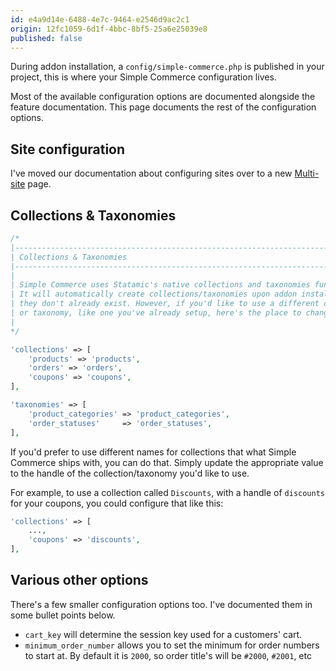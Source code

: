 ```yaml
---
id: e4a9d14e-6488-4e7c-9464-e2546d9ac2c1
origin: 12fc1059-6d1f-4bbc-8bf5-25a6e25039e8
published: false
---
```

During addon installation, a `config/simple-commerce.php` is published in your project, this is where your Simple Commerce configuration lives.

Most of the available configuration options are documented alongside the feature documentation. This page documents the rest of the configuration options.

## Site configuration

I've moved our documentation about configuring sites over to a new [Multi-site](/latest/multi-site) page.

## Collections & Taxonomies
```php
/*
|--------------------------------------------------------------------------
| Collections & Taxonomies
|--------------------------------------------------------------------------
|
| Simple Commerce uses Statamic's native collections and taxonomies functionality.
| It will automatically create collections/taxonomies upon addon installation if
| they don't already exist. However, if you'd like to use a different collection
| or taxonomy, like one you've already setup, here's the place to change that.
|
*/

'collections' => [
    'products' => 'products',
    'orders' => 'orders',
    'coupons' => 'coupons',
],

'taxonomies' => [
    'product_categories' => 'product_categories',
    'order_statuses'     => 'order_statuses',
],
```

If you'd prefer to use different names for collections that what Simple Commerce ships with, you can do that. Simply update the appropriate value to the handle of the collection/taxonomy you'd like to use.

For example, to use a collection called `Discounts`, with a handle of `discounts` for your coupons, you could configure that like this:

```php
'collections' => [
    ...,
    'coupons' => 'discounts',
],
```

## Various other options
There's a few smaller configuration options too. I've documented them in some bullet points below.

* `cart_key` will determine the session key used for a customers' cart.
* `minimum_order_number` allows you to set the minimum for order numbers to start at. By default it is `2000`, so order title's will be `#2000`, `#2001`, etc